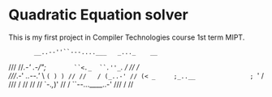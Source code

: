 # Quadratic Equation solver

This is my first project in Compiler Technologies course 1st term MIPT.

           __..--''``---....___   _..._    __
 /// //_.-'    .-/";  `        ``<._  ``.''_ `. / // /   
///_.-' _..--.'_    \                    `( ) ) // //  
/ (_..-' // (< _     ;_..__               ; `' / /// 
 / // // //  `-._,_)' // / ``--...____..-' /// / //




